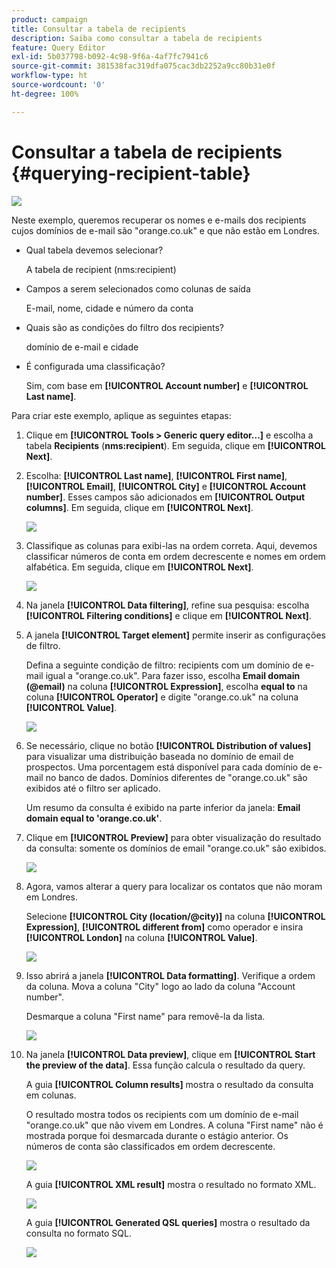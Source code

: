 ```yaml
---
product: campaign
title: Consultar a tabela de recipients
description: Saiba como consultar a tabela de recipients
feature: Query Editor
exl-id: 5b037798-b092-4c98-9f6a-4af7fc7941c6
source-git-commit: 381538fac319dfa075cac3db2252a9cc80b31e0f
workflow-type: ht
source-wordcount: '0'
ht-degree: 100%

---
```


# Consultar a tabela de recipients {#querying-recipient-table}

![](../../assets/v7-only.svg)

Neste exemplo, queremos recuperar os nomes e e-mails dos recipients cujos domínios de e-mail são &quot;orange.co.uk&quot; e que não estão em Londres.

* Qual tabela devemos selecionar?

   A tabela de recipient (nms:recipient)

* Campos a serem selecionados como colunas de saída

   E-mail, nome, cidade e número da conta

* Quais são as condições do filtro dos recipients?

   domínio de e-mail e cidade

* É configurada uma classificação?

   Sim, com base em **[!UICONTROL Account number]** e **[!UICONTROL Last name]**.

Para criar este exemplo, aplique as seguintes etapas:

1. Clique em **[!UICONTROL Tools > Generic query editor...]** e escolha a tabela **Recipients** (**nms:recipient**). Em seguida, clique em **[!UICONTROL Next]**.
1. Escolha: **[!UICONTROL Last name]**, **[!UICONTROL First name]**, **[!UICONTROL Email]**, **[!UICONTROL City]** e **[!UICONTROL Account number]**. Esses campos são adicionados em **[!UICONTROL Output columns]**. Em seguida, clique em **[!UICONTROL Next]**.

   ![](assets/query_editor_03.png)

1. Classifique as colunas para exibi-las na ordem correta. Aqui, devemos classificar números de conta em ordem decrescente e nomes em ordem alfabética. Em seguida, clique em **[!UICONTROL Next]**.

   ![](assets/query_editor_04.png)

1. Na janela **[!UICONTROL Data filtering]**, refine sua pesquisa: escolha **[!UICONTROL Filtering conditions]** e clique em **[!UICONTROL Next]**.
1. A janela **[!UICONTROL Target element]** permite inserir as configurações de filtro.

   Defina a seguinte condição de filtro: recipients com um domínio de e-mail igual a &quot;orange.co.uk&quot;. Para fazer isso, escolha **Email domain (@email)** na coluna **[!UICONTROL Expression]**, escolha **equal to** na coluna **[!UICONTROL Operator]** e digite &quot;orange.co.uk&quot; na coluna **[!UICONTROL Value]**.

   ![](assets/query_editor_05.png)

1. Se necessário, clique no botão **[!UICONTROL Distribution of values]** para visualizar uma distribuição baseada no domínio de email de prospectos. Uma porcentagem está disponível para cada domínio de e-mail no banco de dados. Domínios diferentes de &quot;orange.co.uk&quot; são exibidos até o filtro ser aplicado.

   Um resumo da consulta é exibido na parte inferior da janela: **Email domain equal to &#39;orange.co.uk&#39;**.

1. Clique em **[!UICONTROL Preview]** para obter visualização do resultado da consulta: somente os domínios de email &quot;orange.co.uk&quot; são exibidos.

   ![](assets/query_editor_nveau_17.png)

1. Agora, vamos alterar a query para localizar os contatos que não moram em Londres.

   Selecione **[!UICONTROL City (location/@city)]** na coluna **[!UICONTROL Expression]**, **[!UICONTROL different from]** como operador e insira **[!UICONTROL London]** na coluna **[!UICONTROL Value]**.

   ![](assets/query_editor_08.png)

1. Isso abrirá a janela **[!UICONTROL Data formatting]**. Verifique a ordem da coluna. Mova a coluna &quot;City&quot; logo ao lado da coluna &quot;Account number&quot;.

   Desmarque a coluna &quot;First name&quot; para removê-la da lista.

   ![](assets/query_editor_nveau_15.png)

1. Na janela **[!UICONTROL Data preview]**, clique em **[!UICONTROL Start the preview of the data]**. Essa função calcula o resultado da query.

   A guia **[!UICONTROL Column results]** mostra o resultado da consulta em colunas.

   O resultado mostra todos os recipients com um domínio de e-mail &quot;orange.co.uk&quot; que não vivem em Londres. A coluna &quot;First name&quot; não é mostrada porque foi desmarcada durante o estágio anterior. Os números de conta são classificados em ordem decrescente.

   ![](assets/query_editor_nveau_12.png)

   A guia **[!UICONTROL XML result]** mostra o resultado no formato XML.

   ![](assets/query_editor_nveau_13.png)

   A guia **[!UICONTROL Generated QSL queries]** mostra o resultado da consulta no formato SQL.

   ![](assets/query_editor_nveau_14.png)
